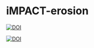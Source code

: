 # iMPACT-erosion

[![DOI](https://zenodo.org/badge/10.5281/zenodo.13503877.svg)](https://zenodo.org/badge/latestdoi/10.5281/zenodo.13503877)

[![DOI](https://zenodo.org/badge/DOI/10.5281/zenodo.13503877.svg)](https://doi.org/10.5281/zenodo.13503877)
